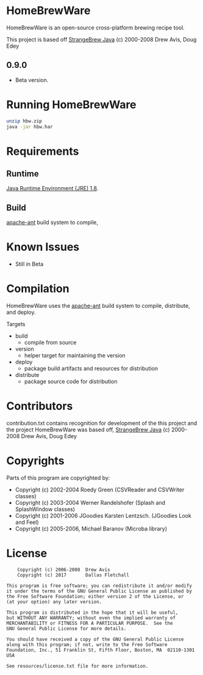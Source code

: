 # HomeBrewWare

HomeBrewWare is an open-source cross-platform brewing recipe tool.

This project is based off [StrangeBrew Java](www.strangebrew.ca) (c) 2000-2008 Drew Avis, Doug Edey

0.9.0
-----
* Beta version.


Running HomeBrewWare
====================

```bash
unzip hbw.zip
java -jar hbw.har
```

Requirements
============

Runtime
-------
[Java Runtime Environment (JRE) 1.8](http://www.oracle.com/technetwork/java/javase/overview/java8-2100321.html).

Build
-----
[apache-ant](http://ant.apache.org) build system to compile,


Known Issues
============

* Still in Beta


Compilation
===========

HomeBrewWare uses the [apache-ant](http://ant.apache.org) build system to compile,
distribute, and deploy.

Targets

* build
    - compile from source
* version
    - helper target for maintaining the version
* deploy
    - package build artifacts and resources for distribution
* distribute
    - package source code for distribution

Contributors
============

contribution.txt contains recognition for development of the
this project and the project HomeBrewWare was based off,
[StrangeBrew Java](http://www.strangebrew.ca) (c) 2000-2008 Drew Avis, Doug Edey


Copyrights
==========

Parts of this program are copyrighted by:
* Copyright (c) 2002-2004 Roedy Green (CSVReader and CSVWriter classes)
* Copyright (c) 2003-2004 Werner Randelshofer (Splash and SplashWindow classes)
* Copyright (c) 2001-2006 JGoodies Karsten Lentzsch. (JGoodies Look and Feel)
* Copyright (c) 2005-2006, Michael Baranov (Microba library)


License
=======

        Copyright (c) 2006-2008  Drew Avis
        Copyright (c) 2017       Dallas Fletchall

    This program is free software; you can redistribute it and/or modify
    it under the terms of the GNU General Public License as published by
    the Free Software Foundation; either version 2 of the License, or
    (at your option) any later version.

    This program is distributed in the hope that it will be useful,
    but WITHOUT ANY WARRANTY; without even the implied warranty of
    MERCHANTABILITY or FITNESS FOR A PARTICULAR PURPOSE.  See the
    GNU General Public License for more details.

    You should have received a copy of the GNU General Public License
    along with this program; if not, write to the Free Software
    Foundation, Inc., 51 Franklin St, Fifth Floor, Boston, MA  02110-1301  USA

    See resources/license.txt file for more information.

